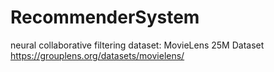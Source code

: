 # RecommenderSystem

 neural collaborative filtering
 dataset: MovieLens 25M Dataset
 <https://grouplens.org/datasets/movielens/>
